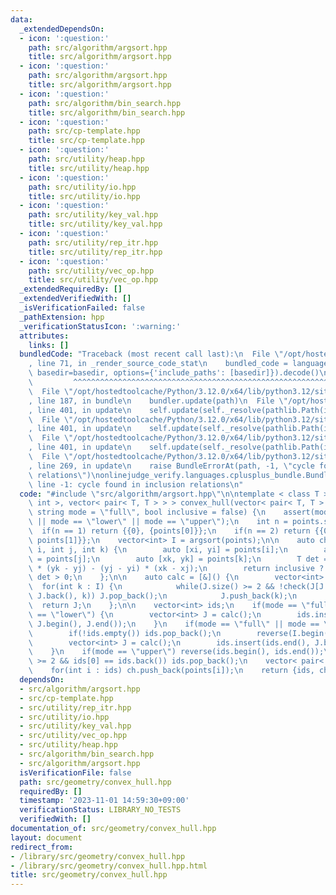 ```yaml
---
data:
  _extendedDependsOn:
  - icon: ':question:'
    path: src/algorithm/argsort.hpp
    title: src/algorithm/argsort.hpp
  - icon: ':question:'
    path: src/algorithm/argsort.hpp
    title: src/algorithm/argsort.hpp
  - icon: ':question:'
    path: src/algorithm/bin_search.hpp
    title: src/algorithm/bin_search.hpp
  - icon: ':question:'
    path: src/cp-template.hpp
    title: src/cp-template.hpp
  - icon: ':question:'
    path: src/utility/heap.hpp
    title: src/utility/heap.hpp
  - icon: ':question:'
    path: src/utility/io.hpp
    title: src/utility/io.hpp
  - icon: ':question:'
    path: src/utility/key_val.hpp
    title: src/utility/key_val.hpp
  - icon: ':question:'
    path: src/utility/rep_itr.hpp
    title: src/utility/rep_itr.hpp
  - icon: ':question:'
    path: src/utility/vec_op.hpp
    title: src/utility/vec_op.hpp
  _extendedRequiredBy: []
  _extendedVerifiedWith: []
  _isVerificationFailed: false
  _pathExtension: hpp
  _verificationStatusIcon: ':warning:'
  attributes:
    links: []
  bundledCode: "Traceback (most recent call last):\n  File \"/opt/hostedtoolcache/Python/3.12.0/x64/lib/python3.12/site-packages/onlinejudge_verify/documentation/build.py\"\
    , line 71, in _render_source_code_stat\n    bundled_code = language.bundle(stat.path,\
    \ basedir=basedir, options={'include_paths': [basedir]}).decode()\n          \
    \         ^^^^^^^^^^^^^^^^^^^^^^^^^^^^^^^^^^^^^^^^^^^^^^^^^^^^^^^^^^^^^^^^^^^^^^^^^^^^^^^^^\n\
    \  File \"/opt/hostedtoolcache/Python/3.12.0/x64/lib/python3.12/site-packages/onlinejudge_verify/languages/cplusplus.py\"\
    , line 187, in bundle\n    bundler.update(path)\n  File \"/opt/hostedtoolcache/Python/3.12.0/x64/lib/python3.12/site-packages/onlinejudge_verify/languages/cplusplus_bundle.py\"\
    , line 401, in update\n    self.update(self._resolve(pathlib.Path(included), included_from=path))\n\
    \  File \"/opt/hostedtoolcache/Python/3.12.0/x64/lib/python3.12/site-packages/onlinejudge_verify/languages/cplusplus_bundle.py\"\
    , line 401, in update\n    self.update(self._resolve(pathlib.Path(included), included_from=path))\n\
    \  File \"/opt/hostedtoolcache/Python/3.12.0/x64/lib/python3.12/site-packages/onlinejudge_verify/languages/cplusplus_bundle.py\"\
    , line 401, in update\n    self.update(self._resolve(pathlib.Path(included), included_from=path))\n\
    \  File \"/opt/hostedtoolcache/Python/3.12.0/x64/lib/python3.12/site-packages/onlinejudge_verify/languages/cplusplus_bundle.py\"\
    , line 269, in update\n    raise BundleErrorAt(path, -1, \"cycle found in inclusion\
    \ relations\")\nonlinejudge_verify.languages.cplusplus_bundle.BundleErrorAt: src/algorithm/argsort.hpp:\
    \ line -1: cycle found in inclusion relations\n"
  code: "#include \"src/algorithm/argsort.hpp\"\n\ntemplate < class T >\npair< vector<\
    \ int >, vector< pair< T, T > > > convex_hull(vector< pair< T, T > > &points,\
    \ string mode = \"full\", bool inclusive = false) {\n    assert(mode == \"full\"\
    \ || mode == \"lower\" || mode == \"upper\");\n    int n = points.size();\n  \
    \  if(n == 1) return {{0}, {points[0]}};\n    if(n == 2) return {{0, 1}, {points[0],\
    \ points[1]}};\n    vector<int> I = argsort(points);\n\n    auto check = [&](int\
    \ i, int j, int k) {\n        auto [xi, yi] = points[i];\n        auto [xj, yj]\
    \ = points[j];\n        auto [xk, yk] = points[k];\n        T det = (xj - xi)\
    \ * (yk - yj) - (yj - yi) * (xk - xj);\n        return inclusive ? det >= 0 :\
    \ det > 0;\n    };\n\n    auto calc = [&]() {\n        vector<int> J;\n      \
    \  for(int k : I) {\n            while(J.size() >= 2 && !check(J[J.size() - 2],\
    \ J.back(), k)) J.pop_back();\n            J.push_back(k);\n        }\n      \
    \  return J;\n    };\n\n    vector<int> ids;\n    if(mode == \"full\" || mode\
    \ == \"lower\") {\n        vector<int> J = calc();\n        ids.insert(ids.end(),\
    \ J.begin(), J.end());\n    }\n    if(mode == \"full\" || mode == \"upper\") {\n\
    \        if(!ids.empty()) ids.pop_back();\n        reverse(I.begin(), I.end());\n\
    \        vector<int> J = calc();\n        ids.insert(ids.end(), J.begin(), J.end());\n\
    \    }\n    if(mode == \"upper\") reverse(ids.begin(), ids.end());\n    if(ids.size()\
    \ >= 2 && ids[0] == ids.back()) ids.pop_back();\n    vector< pair< T, T > > ch;\n\
    \    for(int i : ids) ch.push_back(points[i]);\n    return {ids, ch};\n}\n"
  dependsOn:
  - src/algorithm/argsort.hpp
  - src/cp-template.hpp
  - src/utility/rep_itr.hpp
  - src/utility/io.hpp
  - src/utility/key_val.hpp
  - src/utility/vec_op.hpp
  - src/utility/heap.hpp
  - src/algorithm/bin_search.hpp
  - src/algorithm/argsort.hpp
  isVerificationFile: false
  path: src/geometry/convex_hull.hpp
  requiredBy: []
  timestamp: '2023-11-01 14:59:30+09:00'
  verificationStatus: LIBRARY_NO_TESTS
  verifiedWith: []
documentation_of: src/geometry/convex_hull.hpp
layout: document
redirect_from:
- /library/src/geometry/convex_hull.hpp
- /library/src/geometry/convex_hull.hpp.html
title: src/geometry/convex_hull.hpp
---
```

